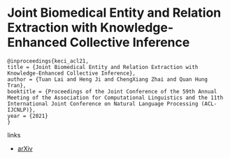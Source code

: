 # Joint Biomedical Entity and Relation Extraction with Knowledge-Enhanced Collective Inference

```
@inproceedings{keci_acl21,
title = {Joint Biomedical Entity and Relation Extraction with Knowledge-Enhanced Collective Inference},
author = {Tuan Lai and Heng Ji and ChengXiang Zhai and Quan Hung Tran},
booktitle = {Proceedings of the Joint Conference of the 59th Annual Meeting of the Association for Computational Linguistics and the 11th International Joint Conference on Natural Language Processing (ACL-IJCNLP)},
year = {2021}
}
```

links
- [arXiv](https://arxiv.org/abs/2105.13456)
